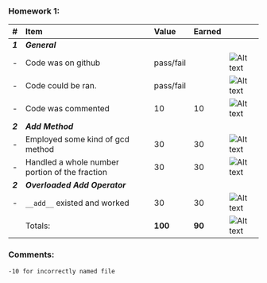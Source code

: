### Homework 1:
| #       | Item                                                       | Value       | Earned   |                |
|:--------|:-----------------------------------------------------------|:------------|:---------|:---------------|
| ***1*** | ***General***                                              |             |          |                |
| -       | Code was on github                                         | pass/fail   |          | ![Alt text][1] |
| -       | Code could be ran.                                         | pass/fail   |          | ![Alt text][1] |
| -       | Code was commented                                         |    10       |    10    | ![Alt text][1] |
| ***2*** | ***Add Method***                                           |             |          |                |
| -       | Employed some kind of gcd method                           |    30       |    30    | ![Alt text][1] |
| -       | Handled a whole number portion of the fraction             |    30       |    30    | ![Alt text][1] |
| ***2*** | ***Overloaded Add Operator***                              |             |          |                |
| -       | `__add__` existed and worked                               |    30       |    30    | ![Alt text][1] |
|         | Totals:                                                    | **100**     |  **90**  | ![Alt text][3] |

### Comments:
```
-10 for incorrectly named file 
```

[1]: http://f.cl.ly/items/3E231i211n2E042B1U3K/right.png  "Correct"
[2]: http://f.cl.ly/items/2X473C1Q1F2x3S1E4231/wrong.gif  "Incorrect"
[3]: http://f.cl.ly/items/1A0d2Q1J1N1u0C3g0C1s/null.gif  "Errors"
